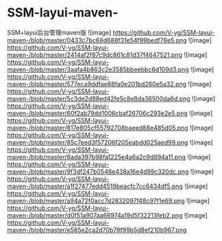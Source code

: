 # SSM-layui-maven-
SSM+layui后台管理maven版
 ![image] https://github.com/V-yg/SSM-layui-maven-/blob/master/0433c7bc68d688f31e54f99bedf78e5.png
 ![image] https://github.com/V-yg/SSM-layui-maven-/blob/master/2414af2f87c9dc861c81d37f4647521.png
 ![image] https://github.com/V-yg/SSM-layui-maven-/blob/master/3aafa4b863c2e3585bbeebbc6d109d3.png
 ![image] https://github.com/V-yg/SSM-layui-maven-/blob/master/577eca9ddfae88fa0e201bd260e5a32.png
 ![image] https://github.com/V-yg/SSM-layui-maven-/blob/master/5c3de2d88ed42fe5c8e8da36500da6d.png
 ![image] https://github.com/V-yg/SSM-layui-maven-/blob/master/60f2ab79dd1006cbaf26706c293e2e5.png
 ![image] https://github.com/V-yg/SSM-layui-maven-/blob/master/817e805cf55792708baeed88e485d05.png
 ![image] https://github.com/V-yg/SSM-layui-maven-/blob/master/85c7eed3f57206f205eabdd025aed99.png
 ![image] https://github.com/V-yg/SSM-layui-maven-/blob/master/8ada397b98fa1225e4a6a2c9d894a11.png
 ![image] https://github.com/V-yg/SSM-layui-maven-/blob/master/9f3df247b0548e438a16e4d99c320dc.png
 ![image] https://github.com/V-yg/SSM-layui-maven-/blob/master/a1f27477edd4519beacfc7cc6434df5.png
 ![image] https://github.com/V-yg/SSM-layui-maven-/blob/master/a94a72f0acc7d2832097f48c97f1e69.png
 ![image] https://github.com/V-yg/SSM-layui-maven-/blob/master/d0f51a907aa66974a19d5f32213feb2.png
 ![image] https://github.com/V-yg/SSM-layui-maven-/blob/master/e585e2ca2d70b78f99b5d8ef210b967.png
